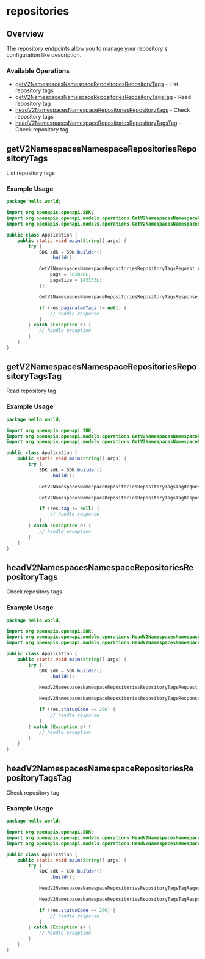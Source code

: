 # repositories

## Overview

The repository endpoints allow you to manage your repository's
configuration like description.


### Available Operations

* [getV2NamespacesNamespaceRepositoriesRepositoryTags](#getv2namespacesnamespacerepositoriesrepositorytags) - List repository tags
* [getV2NamespacesNamespaceRepositoriesRepositoryTagsTag](#getv2namespacesnamespacerepositoriesrepositorytagstag) - Read repository tag
* [headV2NamespacesNamespaceRepositoriesRepositoryTags](#headv2namespacesnamespacerepositoriesrepositorytags) - Check repository tags
* [headV2NamespacesNamespaceRepositoriesRepositoryTagsTag](#headv2namespacesnamespacerepositoriesrepositorytagstag) - Check repository tag

## getV2NamespacesNamespaceRepositoriesRepositoryTags

List repository tags

### Example Usage

```java
package hello.world;

import org.openapis.openapi.SDK;
import org.openapis.openapi.models.operations.GetV2NamespacesNamespaceRepositoriesRepositoryTagsRequest;
import org.openapis.openapi.models.operations.GetV2NamespacesNamespaceRepositoriesRepositoryTagsResponse;

public class Application {
    public static void main(String[] args) {
        try {
            SDK sdk = SDK.builder()
                .build();

            GetV2NamespacesNamespaceRepositoriesRepositoryTagsRequest req = new GetV2NamespacesNamespaceRepositoriesRepositoryTagsRequest("nam", "officia") {{
                page = 582020L;
                pageSize = 143353L;
            }};            

            GetV2NamespacesNamespaceRepositoriesRepositoryTagsResponse res = sdk.repositories.getV2NamespacesNamespaceRepositoriesRepositoryTags(req);

            if (res.paginatedTags != null) {
                // handle response
            }
        } catch (Exception e) {
            // handle exception
        }
    }
}
```

## getV2NamespacesNamespaceRepositoriesRepositoryTagsTag

Read repository tag

### Example Usage

```java
package hello.world;

import org.openapis.openapi.SDK;
import org.openapis.openapi.models.operations.GetV2NamespacesNamespaceRepositoriesRepositoryTagsTagRequest;
import org.openapis.openapi.models.operations.GetV2NamespacesNamespaceRepositoriesRepositoryTagsTagResponse;

public class Application {
    public static void main(String[] args) {
        try {
            SDK sdk = SDK.builder()
                .build();

            GetV2NamespacesNamespaceRepositoriesRepositoryTagsTagRequest req = new GetV2NamespacesNamespaceRepositoriesRepositoryTagsTagRequest("deleniti", "hic", "optio");            

            GetV2NamespacesNamespaceRepositoriesRepositoryTagsTagResponse res = sdk.repositories.getV2NamespacesNamespaceRepositoriesRepositoryTagsTag(req);

            if (res.tag != null) {
                // handle response
            }
        } catch (Exception e) {
            // handle exception
        }
    }
}
```

## headV2NamespacesNamespaceRepositoriesRepositoryTags

Check repository tags

### Example Usage

```java
package hello.world;

import org.openapis.openapi.SDK;
import org.openapis.openapi.models.operations.HeadV2NamespacesNamespaceRepositoriesRepositoryTagsRequest;
import org.openapis.openapi.models.operations.HeadV2NamespacesNamespaceRepositoriesRepositoryTagsResponse;

public class Application {
    public static void main(String[] args) {
        try {
            SDK sdk = SDK.builder()
                .build();

            HeadV2NamespacesNamespaceRepositoriesRepositoryTagsRequest req = new HeadV2NamespacesNamespaceRepositoriesRepositoryTagsRequest("totam", "beatae");            

            HeadV2NamespacesNamespaceRepositoriesRepositoryTagsResponse res = sdk.repositories.headV2NamespacesNamespaceRepositoriesRepositoryTags(req);

            if (res.statusCode == 200) {
                // handle response
            }
        } catch (Exception e) {
            // handle exception
        }
    }
}
```

## headV2NamespacesNamespaceRepositoriesRepositoryTagsTag

Check repository tag

### Example Usage

```java
package hello.world;

import org.openapis.openapi.SDK;
import org.openapis.openapi.models.operations.HeadV2NamespacesNamespaceRepositoriesRepositoryTagsTagRequest;
import org.openapis.openapi.models.operations.HeadV2NamespacesNamespaceRepositoriesRepositoryTagsTagResponse;

public class Application {
    public static void main(String[] args) {
        try {
            SDK sdk = SDK.builder()
                .build();

            HeadV2NamespacesNamespaceRepositoriesRepositoryTagsTagRequest req = new HeadV2NamespacesNamespaceRepositoriesRepositoryTagsTagRequest("commodi", "molestiae", "modi");            

            HeadV2NamespacesNamespaceRepositoriesRepositoryTagsTagResponse res = sdk.repositories.headV2NamespacesNamespaceRepositoriesRepositoryTagsTag(req);

            if (res.statusCode == 200) {
                // handle response
            }
        } catch (Exception e) {
            // handle exception
        }
    }
}
```
